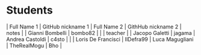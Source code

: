 # Students

| Full Name 1 | GitHub nickname 1 | Full Name 2 | GithHub nickname 2 | notes |
| Gianni Bombelli | bombo82 | | | teacher |
| Jacopo Galetti | jagama | Andrea Castoldi | c4sto |  |
| Loris De Francisci | IlDefra99 | Luca Magugliani | TheRealMogu | Bho |
